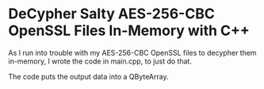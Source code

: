 # DeCypher Salty AES-256-CBC OpenSSL Files In-Memory with C++

As I run into trouble with my AES-256-CBC OpenSSL files to decypher them in-memory, I wrote the code in main.cpp, to just do that.

The code puts the output data into a QByteArray.
